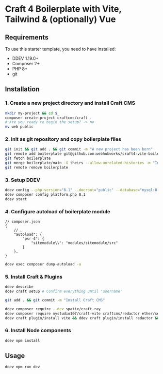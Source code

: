 # Craft 4 Boilerplate with Vite, Tailwind & (optionally) Vue

## Requirements
To use this starter template, you need to have installed:
- DDEV 1.19.0+
- Composer 2+
- PHP 8+
- git

## Installation
### 1. Create a new project directory and install Craft CMS
```bash
mkdir my-project && cd $_
composer create-project craftcms/craft .
# Are you ready to begin the setup? -> no
mv web public
```

### 2. Init as git repository and copy boilerplate files
```bash
git init && git add . && git commit -m "A new project has been born"
git remote add boilerplate git@github.com:webhubworks/craft4-vite-boilerplate.git
git fetch boilerplate
git merge boilerplate/main -X theirs --allow-unrelated-histories -m "Install boilerplate files"
git remote remove boilerplate
```

### 3. Setup DDEV
```bash
ddev config --php-version="8.1" --docroot="public" --database="mysql:8.0" # --mutagen-enabled=true
ddev composer config platform.php 8.1
ddev start
```

### 4. Configure autoload of boilerplate module
```
// composer.json
{
    // …
    "autoload": {
        "psr-4": {
            "sitemodule\\": "modules/sitemodule/src"
        }
    },
}
```
```bash
ddev exec composer dump-autoload -a
```

### 5. Install Craft & Plugins
```bash
ddev describe
ddev craft setup # Confirm everything until 'username'

git add . && git commit -m "Install Craft CMS"

ddev composer require --dev spatie/craft-ray
ddev composer require nystudio107/craft-vite craftcms/redactor ether/seo
ddev craft plugin/install vite && ddev craft plugin/install redactor && ddev craft plugin/install seo  
```

### 6. Install Node components
```bash
ddev npm install
```

## Usage
```bash
ddev npm run dev
```

